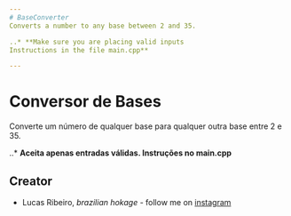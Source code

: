 ```yaml
---
# BaseConverter
Converts a number to any base between 2 and 35.

..* **Make sure you are placing valid inputs 
Instructions in the file main.cpp** 

---
```

# Conversor de Bases 
Converte um número de qualquer base para qualquer outra base entre 2 e 35.

..* **Aceita apenas entradas válidas. 
Instruções no main.cpp**

## Creator 
* Lucas Ribeiro, *brazilian hokage* - follow me on [instagram](https://www.instagram.com/lucassrib "Instagram")

